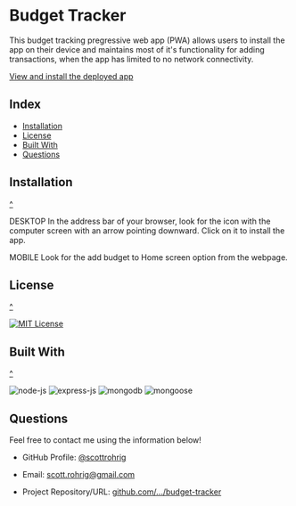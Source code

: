 # Budget Tracker

This budget tracking pregressive web app (PWA) allows users to install the app on their device and maintains most of it's functionality for adding transactions, when the app has limited to no network connectivity.

[View and install the deployed app](https://srohrig-budget-tracker.herokuapp.com/)

## Index

- [Installation](#installation)
- [License](#license)
- [Built With](#built-with)
- [Questions](#questions)

## Installation
[^](#index)

DESKTOP
In the address bar of your browser, look for the icon with the computer screen with an arrow pointing downward. Click on it to install the app.

MOBILE
Look for the add budget to Home screen option from the webpage.

## License
[^](#index)

[![MIT License](https://img.shields.io/badge/License-MIT-orange)](https://choosealicense.com/licenses/mit)

## Built With
[^](#index)

![node-js](https://img.shields.io/badge/-Node.js-3c873a?logo=node.js&logoColor=white&logoWidth=30)
![express-js](https://img.shields.io/badge/-Express.js-000?logo=express&logoColor=white&logoWidth=30)
![mongodb](https://img.shields.io/badge/-MongoDB-47A248?logo=mongodb&logoColor=white&logoWidth=30)
![mongoose](https://img.shields.io/badge/-Mongoose.js-47A248?logo=mongoose&logoColor=white&logoWidth=30)

## Questions

Feel free to contact me using the information below!

- GitHub Profile: [@scottrohrig](https://github.com/scottrohrig)

- Email: scott.rohrig@gmail.com

- Project Repository/URL: [github.com/.../budget-tracker](https://github.com/scottrohrig/budget-tracker)
